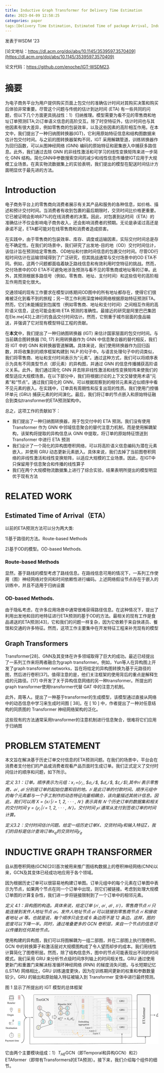 ```yaml
---
title: Inductive Graph Transformer for Delivery Time Estimation
date: 2023-04-09 12:58:25
categories: paper
tags:[Delivery Time Estimation, Estimated Time of package Arrival, Inductive Graph Transformer, Graph Convolutional Networks]
---
```

发表于WSDM '23

[论文地址：https://dl.acm.org/doi/abs/10.1145/3539597.3570409](https://dl.acm.org/doi/abs/10.1145/3539597.3570409)

论文代码：https://github.com/enoche/IGT-WSDM23.

# 摘要

为电子商务平台为用户提供购买页面上包交付的准确估计时间对其购买决策和购买后体验非常重要。尽管这个问题与传统的估计到达时间 (ETA) 有一些共同的问题，但以下几个方面更具挑战性：1）归纳推理。模型需要为看不见的零售商和地址订单预测ETA;2)订单语义信息的高阶交互。除了时空特征外，估计时间也与其他因素有很大差异，例如零售商的包装效率，以及这些因素的高阶相互作用。在本文中，我们提出了一种归纳图转换器(IGT)，它利用原始特征信息和结构图数据来估计包交付时间。与之前的图转换器架构不同，IGT 采用解耦管道，训练转换器作为回归函数，可以从图神经网络 (GNN) 编码的原始特征和密集嵌入中捕获多路信息。此外，我们通过去除 GNN 的非线性激活和可学习的线性变换矩阵来进一步简化 GNN 结构。简化GNN中参数搜索空间的减少和线性信息传播使IGT应用于大规模工业场景。在真实物流数据集上的实验表明，我们提出的模型在配送时间估计方面明显优于最先进的方法。

<!--more-->

# Introduction

电子商务平台上的零售商向消费者展示有关其产品和服务的各种信息，如价格、描述和预计交付时间。当消费者有收到包裹的最后期限时，交货时间比价格更重要。它已被证明会影响87%的在线消费者的决策。因此，对包裹到达时间（ETA）的准确估计不仅会影响电子商务收入，还会影响消费者的预期。无论是承诺过高还是承诺不足，ETA都可能对在线零售商和消费者造成损害。

在实践中，由于零售商的包装效率、库存、调度或运输因素，实际交付时间总是存在不确定性。在我们的场景中，我们研究了出发地-目的地（OD）交付时间估计，该估计旨在预测给定零售商、OD地址和付款时间信息的包裹交付时间。尽管OD行程时间估计在运输领域得到了广泛研究，但其挑战通常与交付场景中的OD ETA不同。例如，这两个问题都面临着缺乏路线信息和有效利用时空特征的挑战。然而，交付场景中的OD ETA不可避免地涉及预测与看不见的零售商或地址等的订单。此外，其预测根据多路信号（例如，零售商、地址、支付时间）和这些信号的高阶相互作用而变化很大。

交通领域的现有工作要求在模型训练期间OD图中的所有地址都存在，使得它们很难被泛化到看不到的旅程；另一项工作利用深度神经网络根据原始特征预测ETA。然而，它们未能捕捉到包属性（例如零售商、地址和支付时间）之间相互作用的高阶语义信息，这也可能会影响 ETA 预测的准确性。最接近的研究是阿里巴巴集团在Ele.me[43]上进行的食品交付时间估计。然而，它侧重于城市层面的食品输送，并强调了它对现有模型特征工程的贡献。

在**本文**中，我们提出了一种归纳图转换器 (IGT) 来估计国家层面的包交付时间。与当前耦合图转换器 [10, 17] 利用转换器作为 GNN 中信息聚合器的替代相反，我们将 IGT 中的 GNN 和转换器管道解耦。具体来说，我们使用转换器作为回归函数，并将收集到的顺序框架构建到 NLP 的句子中。与语言处理句子中的词类似，我们将零售商、地址和支付时间表示为“元素”。通过这种方式，我们可以将顺序表示为具有不同类型节点（即元素）的异构图，并通过 GNN 的信息传播捕获高阶语义关系。此外，我们通过简化 GNN 并去除非线性激活和线性变换矩阵来使我们的模型适应大规模场景。在以下部分中，我们将根据讨论的上下文交替使用术语“元素”和“节点”。通过我们简化的 GNN，可以根据观察到的相邻元素来近似顺序中看不见元素的嵌入。在实践中，订单具有周期性和反复出现的性质。我们使用门控循环单元 (GRU) 捕获元素的时间演化。最后，我们将订单的节点嵌入和原始特征融合到类似transformer的ETA预测架构中。

总之，这项工作的贡献如下：

* 我们提出了一种归纳图转换器，用于包交付中的 ETA 预测。我们没有使用 Transformer 作为 GNN 中邻域信息聚合的替代注意力机制，而是使用解耦架构，该架构将提取的异构信息从 GNN 中提取，将订单的原始特征馈送到 Transformer 中进行 ETA 预测
* 我们设计了一个简化的异构图卷积网络，可以将高阶语义信息编码为潜在元素嵌入，并使用 GRU 动态更新元素嵌入。具体来说，我们去掉了当前图卷积网络的非线性激活和线性变换矩阵，以适应大规模的工业场景。因此，在IGT中只保留用于信息聚合和传播的线性算子
* 我们在两个大规模物流数据集上进行了综合实验，结果表明所提出的模型明显优于现有方法

# RELATED WORK

## Estimated Time of Arrival（ETA）

以前的ETA预测方法可以分为两大类:

1)基于路径的方法。Route-based Methods

2)基于OD的模型。OD-based Methods.

### Route-based Methods

显然，基于路线的模型考虑了路线信息。在路线信息可用的情况下，一系列工作使用（图）神经网络对空间和时间依赖性进行编码。上述网络假设节点存在于嵌入的训练中，并且不适用于归纳设置

### OD-based Methods.

由于隐私考虑，在许多应用场景中通常很难获得路径信息。在这种情况下，提出了利用出发地和目的地特征进行ETA预测的基于OD的方法。最相关的现有工作是食品递送的ETA预测[43]，它和我们的问题一样复杂，因为它依赖于来自快递员、餐馆和交通的许多特征。然而，这项工作主要集中在开发特征工程来补充现有的模型

## Graph Transformers

Transformer[28]、GNN及其变体在许多领域取得了巨大的成功。最近已经提出了一系列工作来将两者融合为graph transformer。例如，Yun等人在异构图上开发了graph transformer networks，旨在将给定的异构图转换为基于元路径的图，然后进行卷积[37]。值得注意的是，他们关注框架的使用背后的重点是解释生成的元路径。[17] 中开发了关于异构信息网络的另一种transformer。所提出的 graph transformer使用transformer代替 GAT 中的注意力机制。

此外，周等人。提出了一种基于transformer的生成模型，该模型通过直接从网络中的动态信息中学习来生成时间图 [ 38]。在 [ 10 ] 中，作者提出了一种对任意结构的同质图的 Transformer 神经网络架构的泛化。

这些现有的方法通常采用transformer的注意机制进行信息聚合，很难将它们应用于归纳图

# PROBLEM STATEMENT

本文旨在解决基于历史订单交付信息的ETA预测问题。在我们的场景中，平台会在消费者支付他们的产品或消费者观看产品页面时生成订单。我们正式定义了交付时间估计的顺序和问题，如下所示。

*定义 3.1：订单。顺序表示为元组：$x_𝑖$ =($𝑟_𝑖$ , $𝑜_𝑖 $, $𝑑_𝑖 $, $𝑡_𝑖 $),其中𝑟𝑖 表示零售商，𝑜𝑖 , 𝑑𝑖 分别是订单的起始位置和目的地。𝑡𝑖 是此订单的付款时间。顺序元组中的每个元素都与一个手工制作的动态特征向量相耦合，该向量描述其统计信息。因此，我们可以用 X = {x𝑖 |𝑖 = 1, 2, · · · , 𝑁 } 表示具有 𝑁 个历史订单的数据集和相关的交付时间 y = {$𝑦_𝑖$ |𝑖 = 1, 2, · · · , 𝑁 }。交付时间 𝑦𝑖 通常从支付到签收订单的时间计算。*

*定义3.2：交付时间估计问题。给定一组历史订单X、交货时间y和输入特征Z，我们的目标是估计查询订单$x_q$的交货时间𝑦$_𝑞$*

# INDUCTIVE GRAPH TRANSFORMER

自从图卷积网络(GCN)[20]首次被用来推广图结构数据上的卷积神经网络(CNN)以来，GCN及其变体已经成功地应用于各个领域。

因为根据历史订单可以很容易地构建订单图。订单元组中的每个元素在订单图中表示为节点，如果两个节点在同一个订单中出现，则它们被链接。考虑到处理大规模订单图的计算复杂性，我们进一步将链接限制到了一个订单中的相邻元素。

*定义 4.1：异构图的构造。具体来说，给定订单 (𝑟𝑖 , 𝑜𝑖 , 𝑑𝑖 , 𝑡𝑖 )，零售商节点 𝑟𝑖 只能连接到发件人地址节点 𝑜𝑖。发件人地址节点 𝑜𝑖 可以链接到零售商节点 𝑟𝑖 和接收者地址 𝑑𝑖 等。也就是说，每个顺序只会生成 6 条边而不是 12 条边。这样，图的密度可以下降一半。同时，通过堆叠更多的 GCN 卷积层，来自一个节点的信息可以传播到任何其他节点。*

使用构建的异构图，我们可以将图解耦为一组二部图，并在二部图上执行图卷积。GCN 中的转换算子和激活层对大规模图构成了令人望而却步的成本。我们用线性计算简化了图卷积层。然而，除了结构信息外，图中的节点可能表现出不同的时间模式。我们采用 GRU 来分析节点级时间序列轴上的时间相关性。GRU 通过使用更新门和重置门来解决标准循环神经网络 (RNN) 的梯度消失问题。与长短期记忆 (LSTM) 网络相比，GRU 训练速度更快，因为在训练期间更新的权重和参数数量较少。GRU 的输出和原始输入特征被输入到 Transformer 变体中进行最终预测。

图 1 显示了所提出的 IGT 模型的总体框架

![img](Inductive-Graph-Transformer-for-Delivery-Time-Estimation/f1.PNG "图1")

它由两个主要模块组成：1）$T_{HE}$GCN（即Temporal和异构GCN）和2）ETAformer（即带有Transformers的ETA预测）。接下来，我们介绍每个组件的细节。
